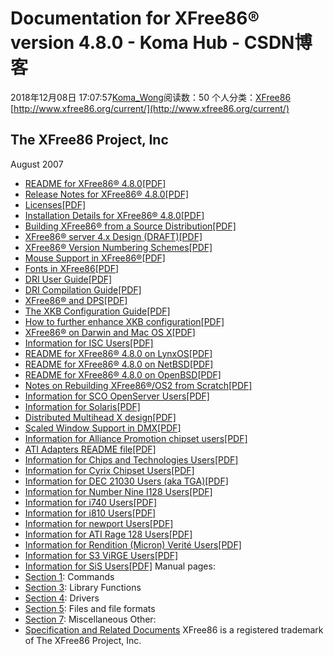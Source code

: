 # Documentation for XFree86® version 4.8.0 - Koma Hub - CSDN博客
2018年12月08日 17:07:57[Koma_Wong](https://me.csdn.net/Rong_Toa)阅读数：50
个人分类：[XFree86](https://blog.csdn.net/Rong_Toa/article/category/8511716)
[http://www.xfree86.org/current/](http://www.xfree86.org/current/)
## The XFree86 Project, Inc
August 2007
- [README for XFree86® 4.8.0](http://www.xfree86.org/current/README.html)[[PDF]](http://www.xfree86.org/current/README.pdf)
- [Release Notes for XFree86® 4.8.0](http://www.xfree86.org/current/RELNOTES.html)[[PDF]](http://www.xfree86.org/current/RELNOTES.pdf)
- [Licenses](http://www.xfree86.org/current/LICENSE.html)[[PDF]](http://www.xfree86.org/current/LICENSE.pdf)
- [Installation Details for XFree86® 4.8.0](http://www.xfree86.org/current/Install.html)[[PDF]](http://www.xfree86.org/current/Install.pdf)
- [Building XFree86® from a Source Distribution](http://www.xfree86.org/current/BUILD.html)[[PDF]](http://www.xfree86.org/current/BUILD.pdf)
- [XFree86® server 4.x Design (DRAFT)](http://www.xfree86.org/current/DESIGN.html)[[PDF]](http://www.xfree86.org/current/DESIGN.pdf)
- [XFree86® Version Numbering Schemes](http://www.xfree86.org/current/Versions.html)[[PDF]](http://www.xfree86.org/current/Versions.pdf)
- [Mouse Support in XFree86®](http://www.xfree86.org/current/mouse.html)[[PDF]](http://www.xfree86.org/current/mouse.pdf)
- [Fonts in XFree86](http://www.xfree86.org/current/fonts.html)[[PDF]](http://www.xfree86.org/current/fonts.pdf)
- [DRI User Guide](http://www.xfree86.org/current/DRI.html)[[PDF]](http://www.xfree86.org/current/DRI.pdf)
- [DRI Compilation Guide](http://www.xfree86.org/current/DRIcomp.html)[[PDF]](http://www.xfree86.org/current/DRIcomp.pdf)
- [XFree86® and DPS](http://www.xfree86.org/current/dps.html)[[PDF]](http://www.xfree86.org/current/dps.pdf)
- [The XKB Configuration Guide](http://www.xfree86.org/current/XKB-Config.html)[[PDF]](http://www.xfree86.org/current/XKB-Config.pdf)
- [How to further enhance XKB configuration](http://www.xfree86.org/current/XKB-Enhancing.html)[[PDF]](http://www.xfree86.org/current/XKB-Enhancing.pdf)
- [XFree86® on Darwin and Mac OS X](http://www.xfree86.org/current/Darwin.html)[[PDF]](http://www.xfree86.org/current/Darwin.pdf)
- [Information for ISC Users](http://www.xfree86.org/current/isc.html)[[PDF]](http://www.xfree86.org/current/isc.pdf)
- [README for XFree86® 4.8.0 on LynxOS](http://www.xfree86.org/current/LynxOS.html)[[PDF]](http://www.xfree86.org/current/LynxOS.pdf)
- [README for XFree86® 4.8.0 on NetBSD](http://www.xfree86.org/current/NetBSD.html)[[PDF]](http://www.xfree86.org/current/NetBSD.pdf)
- [README for XFree86® 4.8.0 on OpenBSD](http://www.xfree86.org/current/OpenBSD.html)[[PDF]](http://www.xfree86.org/current/OpenBSD.pdf)
- [Notes on Rebuilding XFree86®/OS2 from Scratch](http://www.xfree86.org/current/OS2Notes.html)[[PDF]](http://www.xfree86.org/current/OS2Notes.pdf)
- [Information for SCO OpenServer Users](http://www.xfree86.org/current/SCO.html)[[PDF]](http://www.xfree86.org/current/SCO.pdf)
- [Information for Solaris](http://www.xfree86.org/current/Solaris.html)[[PDF]](http://www.xfree86.org/current/Solaris.pdf)
- [Distributed Multihead X design](http://www.xfree86.org/current/dmx.html)[[PDF]](http://www.xfree86.org/current/dmx.pdf)
- [Scaled Window Support in DMX](http://www.xfree86.org/current/scaled.html)[[PDF]](http://www.xfree86.org/current/scaled.pdf)
- [Information for Alliance Promotion chipset users](http://www.xfree86.org/current/apm.html)[[PDF]](http://www.xfree86.org/current/apm.pdf)
- [ATI Adapters README file](http://www.xfree86.org/current/ati.html)[[PDF]](http://www.xfree86.org/current/ati.pdf)
- [Information for Chips and Technologies Users](http://www.xfree86.org/current/chips.html)[[PDF]](http://www.xfree86.org/current/chips.pdf)
- [Information for Cyrix Chipset Users](http://www.xfree86.org/current/cyrix.html)[[PDF]](http://www.xfree86.org/current/cyrix.pdf)
- [Information for DEC 21030 Users (aka TGA)](http://www.xfree86.org/current/DECtga.html)[[PDF]](http://www.xfree86.org/current/DECtga.pdf)
- [Information for Number Nine I128 Users](http://www.xfree86.org/current/I128.html)[[PDF]](http://www.xfree86.org/current/I128.pdf)
- [Information for i740 Users](http://www.xfree86.org/current/i740.html)[[PDF]](http://www.xfree86.org/current/i740.pdf)
- [Information for i810 Users](http://www.xfree86.org/current/i810.html)[[PDF]](http://www.xfree86.org/current/i810.pdf)
- [Information for newport Users](http://www.xfree86.org/current/newport.html)[[PDF]](http://www.xfree86.org/current/newport.pdf)
- [Information for ATI Rage 128 Users](http://www.xfree86.org/current/r128.html)[[PDF]](http://www.xfree86.org/current/r128.pdf)
- [Information for Rendition (Micron) Verité Users](http://www.xfree86.org/current/rendition.html)[[PDF]](http://www.xfree86.org/current/rendition.pdf)
- [Information for S3 ViRGE Users](http://www.xfree86.org/current/s3virge.html)[[PDF]](http://www.xfree86.org/current/s3virge.pdf)
- [Information for SiS Users](http://www.xfree86.org/current/SiS.html)[[PDF]](http://www.xfree86.org/current/SiS.pdf)
Manual pages:
- [Section 1](http://www.xfree86.org/current/manindex1.html): Commands
- [Section 3](http://www.xfree86.org/current/manindex3.html): Library Functions
- [Section 4](http://www.xfree86.org/current/manindex4.html): Drivers
- [Section 5](http://www.xfree86.org/current/manindex5.html): Files and file formats
- [Section 7](http://www.xfree86.org/current/manindex7.html): Miscellaneous
Other:
- [Specification and Related Documents](http://www.xfree86.org/current/specindex.html)
XFree86 is a registered trademark of The XFree86 Project, Inc.
